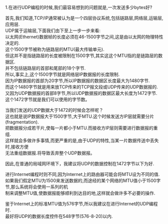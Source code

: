 1.在进行UDP编程的时候,我们最容易想到的问题就是,一次发送多少bytes好?


首先,我们知道,TCP/IP通常被认为是一个四层协议系统,包括链路层,网络层,运输层,应用层.     
   UDP属于运输层,下面我们由下至上一步一步来看:     
   以太网(Ethernet)数据帧的长度必须在46-1500字节之间,这是由以太网的物理特性决定的.     
   这个1500字节被称为链路层的MTU(最大传输单元).     
   但这并不是指链路层的长度被限制在1500字节,其实这这个MTU指的是链路层的数据区.     
   并不包括链路层的首部和尾部的18个字节.     
   所以,事实上,这个1500字节就是网络层IP数据报的长度限制.     
   因为IP数据报的首部为20字节,所以IP数据报的数据区长度最大为1480字节.     
   而这个1480字节就是用来放TCP传来的TCP报文段或UDP传来的UDP数据报的.     
   又因为UDP数据报的首部8字节,所以UDP数据报的数据区最大长度为1472字节.     
   这个1472字节就是我们可以使用的字节数。

当我们发送的UDP数据大于1472的时候会怎样呢？     
   这也就是说IP数据报大于1500字节,大于MTU.这个时候发送方IP层就需要分片(fragmentation).     
   把数据报分成若干片,使每一片都小于MTU.而接收方IP层则需要进行数据报的重组.     
   这样就会多做许多事情,而更严重的是,由于UDP的特性,当某一片数据传送中丢失时,接收方便     
   无法重组数据报.将导致丢弃整个UDP数据报。     
    
   因此,在普通的局域网环境下，我建议将UDP的数据控制在1472字节以下为好.  

进行Internet编程时则不同,因为Internet上的路由器可能会将MTU设为不同的值.     
   如果我们假定MTU为1500来发送数据的,而途经的某个网络的MTU值小于1500字节,那么系统将会使用一系列的机     
   制来调整MTU值,使数据报能够顺利到达目的地,这样就会做许多不必要的操作.     
    
   鉴于Internet上的标准MTU值为576字节,所以我建议在进行Internet的UDP编程时.     
   最好将UDP的数据长度控件在548字节(576-8-20)以内.     